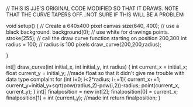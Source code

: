 // THIS IS JJE'S ORIGINAL CODE MODIFIED SO THAT IT DRAWS. NOTE THAT THE CURVE TAPERS OFF...NOT SURE IF THIS WILL BE A PROBLEM

void setup() {
  // Create a 640x400 pixel canvas
  size(640, 400);
  // use a black background.
  background(0);
  // use white for drawings points.
  stroke(255);
  // call the draw curve function starting on position 200,300
  int radius = 100; // radius is 100 pixels
  draw_curve(200,200,radius);
  
}

int[] draw_curve(int initial_x, int initial_y, int radius) {
        int current_x = initial_x;
        float current_y = initial_y; //made float so that it didn't give me trouble with data type complaint
        for (int i=0; i<2*radius; i+=1){
                current_x+=1;
                current_y=initial_y+sqrt(pow(radius,2)-pow(i,2))-radius;
                point(current_x, current_y);
        }
        int[] finalposition = new int[2];
        finalposition[0] = current_x;
        finalposition[1] = int (current_y); //made int
        return finalposition;
}

